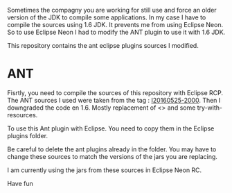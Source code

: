 ﻿Sometimes the compagny you are working for still use and force an older version of the JDK to compile some applications.
In my case I have to compile the sources using 1.6 JDK. It prevents me from using Eclipse Neon.
So to use Eclipse Neon I had to modify the ANT plugin to use it with 1.6 JDK.

This repository contains the ant eclipse plugins sources I modified.

ANT
===
Fisrtly, you need to compile the sources of this repository with Eclipse RCP.
The ANT sources I used were taken from the tag : [I20160525-2000](https://git.eclipse.org/c/platform/eclipse.platform.git/tag/?h=I20160525-2000).
Then I downgraded the code en 1.6. Mostly replacement of <> and some try-with-resources.

To use this Ant plugin with Eclipse. You need to copy them in the Eclipse plugins folder.

Be careful to delete the ant plugins already in the folder. You may have to change these sources to match the versions of the jars you are replacing.

I am currently using the jars from these sources in Eclipse Neon RC.

Have fun
